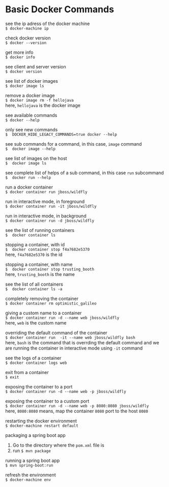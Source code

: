 #  Basic Docker Commands
see the ip adress of the docker machine<br>
`$ docker-machine ip`

check docker version <br >
`$ docker --version`

get more info <br >
`$ docker info`

see client and server version <br >
`$ docker version`

see list of docker images <br >
`$ docker image ls`

remove a docker image <br >
`$ docker image rm -f hellojava`<br >
here, `hellojava` is the docker image

see available commands <br >
`$ docker --help`

only see new commands <br >
`$  DOCKER_HIDE_LEGACY_COMMANDS=true docker --help`

see sub commands for a command, in this case, `image` command<br >
`$  docker image --help`

see list of images on the host<br >
`$  docker image ls`

see complete list of helps of a sub command, in this case `run` subcommand<br >
`$  docker run --help`

run a docker container<br >
`$ docker container run jboss/wildfly`

run in interactive mode, in foreground<br >
 `$ docker container run -it jboss/wildfly`

run in interactive mode, in background<br >
 `$ docker container run -d jboss/wildfly`

see the list of running containers<br >
`$  docker container ls`

stopping a container, with id<br >
`$  docker container stop f4a7682e5370`<br >
here, `f4a7682e5370` is the id

stopping a container, with name<br >
`$  docker container stop trusting_booth`<br >
here, `trusting_booth` is the name

see the list of all containers<br >
`$  docker container ls -a`

completely removing the container<br>
`$ docker container rm optimistic_galileo` 

giving a custom name to a container<br>
`$ docker container run -d --name web jboss/wildfly`<br >
here, `web` is the custom name

overriding the default command of the container<br >
`$ docker container run  -it --name web jboss/wildfly bash`<br >
here, `bash` is the command that is overrding the default command and we are running the container in interactive mode using `-it` command

see the logs of a container<br >
`$ docker container logs web`

exit from a container<br >
`$ exit`

exposing the container to a port<br >
`$ docker container run -d --name web -p jboss/wildfly`

exposing the container to a custom port<br >
`$ docker container run -d --name web -p 8080:8080 jboss/wildfly`<br >
here, `8080:8080` means, map the container `8080` port to the host `8080`

restarting the docker environment<br >
`$ docker-machine restart default`

packaging a spring boot app
1. Go to the directory where the `pom.xml` file is
2. run `$ mvn package` 

running a spring boot app<br >
`$ mvn spring-boot:run`



refresh the environment<br >
`$ docker-machine env`








